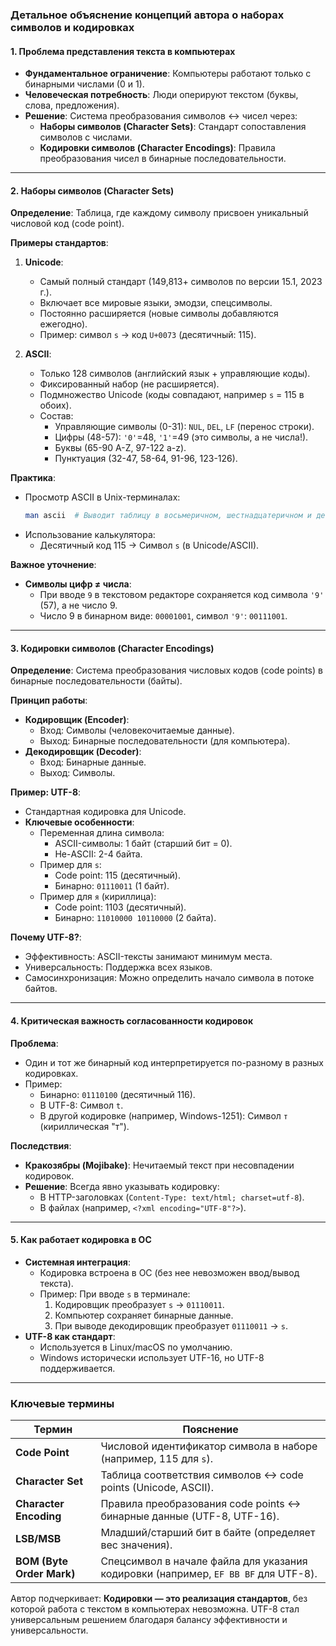 ### Детальное объяснение концепций автора о наборах символов и кодировках

#### 1. **Проблема представления текста в компьютерах**

- **Фундаментальное ограничение**: Компьютеры работают только с бинарными числами (0 и 1).
- **Человеческая потребность**: Люди оперируют текстом (буквы, слова, предложения).
- **Решение**: Система преобразования символов ↔ чисел через:
  - **Наборы символов (Character Sets)**: Стандарт сопоставления символов с числами.
  - **Кодировки символов (Character Encodings)**: Правила преобразования чисел в бинарные последовательности.

---

#### 2. **Наборы символов (Character Sets)**

**Определение**: Таблица, где каждому символу присвоен уникальный числовой код (code point).

**Примеры стандартов**:

1. **Unicode**:

   - Самый полный стандарт (149,813+ символов по версии 15.1, 2023 г.).
   - Включает все мировые языки, эмодзи, спецсимволы.
   - Постоянно расширяется (новые символы добавляются ежегодно).
   - Пример: символ `s` → код `U+0073` (десятичный: 115).

2. **ASCII**:
   - Только 128 символов (английский язык + управляющие коды).
   - Фиксированный набор (не расширяется).
   - Подмножество Unicode (коды совпадают, например `s` = 115 в обоих).
   - Состав:
     - Управляющие символы (0-31): `NUL`, `DEL`, `LF` (перенос строки).
     - Цифры (48-57): `'0'`=48, `'1'`=49 (это символы, а не числа!).
     - Буквы (65-90 A-Z, 97-122 a-z).
     - Пунктуация (32-47, 58-64, 91-96, 123-126).

**Практика**:

- Просмотр ASCII в Unix-терминалах:
  ```bash
  man ascii  # Выводит таблицу в восьмеричном, шестнадцатеричном и десятичном форматах
  ```
- Использование калькулятора:
  - Десятичный код 115 → Символ `s` (в Unicode/ASCII).

**Важное уточнение**:

- **Символы цифр ≠ числа**:
  - При вводе `9` в текстовом редакторе сохраняется код символа `'9'` (57), а не число 9.
  - Число 9 в бинарном виде: `00001001`, символ `'9'`: `00111001`.

---

#### 3. **Кодировки символов (Character Encodings)**

**Определение**: Система преобразования числовых кодов (code points) в бинарные последовательности (байты).

**Принцип работы**:

- **Кодировщик (Encoder)**:
  - Вход: Символы (человекочитаемые данные).
  - Выход: Бинарные последовательности (для компьютера).
- **Декодировщик (Decoder)**:
  - Вход: Бинарные данные.
  - Выход: Символы.

**Пример: UTF-8**:

- Стандартная кодировка для Unicode.
- **Ключевые особенности**:
  - Переменная длина символа:
    - ASCII-символы: 1 байт (старший бит = 0).
    - Не-ASCII: 2-4 байта.
  - Пример для `s`:
    - Code point: 115 (десятичный).
    - Бинарно: `01110011` (1 байт).
  - Пример для `я` (кириллица):
    - Code point: 1103 (десятичный).
    - Бинарно: `11010000 10110000` (2 байта).

**Почему UTF-8?**:

- Эффективность: ASCII-тексты занимают минимум места.
- Универсальность: Поддержка всех языков.
- Самосинхронизация: Можно определить начало символа в потоке байтов.

---

#### 4. **Критическая важность согласованности кодировок**

**Проблема**:

- Один и тот же бинарный код интерпретируется по-разному в разных кодировках.
- Пример:
  - Бинарно: `01110100` (десятичный 116).
  - В UTF-8: Символ `t`.
  - В другой кодировке (например, Windows-1251): Символ `т` (кириллическая "т").

**Последствия**:

- **Кракозябры (Mojibake)**: Нечитаемый текст при несовпадении кодировок.
- **Решение**: Всегда явно указывать кодировку:
  - В HTTP-заголовках (`Content-Type: text/html; charset=utf-8`).
  - В файлах (например, `<?xml encoding="UTF-8"?>`).

---

#### 5. **Как работает кодировка в ОС**

- **Системная интеграция**:
  - Кодировка встроена в ОС (без нее невозможен ввод/вывод текста).
  - Пример: При вводе `s` в терминале:
    1. Кодировщик преобразует `s` → `01110011`.
    2. Компьютер сохраняет бинарные данные.
    3. При выводе декодировщик преобразует `01110011` → `s`.
- **UTF-8 как стандарт**:
  - Используется в Linux/macOS по умолчанию.
  - Windows исторически использует UTF-16, но UTF-8 поддерживается.

---

### Ключевые термины

| Термин                    | Пояснение                                                                          |
| ------------------------- | ---------------------------------------------------------------------------------- |
| **Code Point**            | Числовой идентификатор символа в наборе (например, 115 для `s`).                   |
| **Character Set**         | Таблица соответствия символов ↔ code points (Unicode, ASCII).                      |
| **Character Encoding**    | Правила преобразования code points ↔ бинарные данные (UTF-8, UTF-16).              |
| **LSB/MSB**               | Младший/старший бит в байте (определяет вес значения).                             |
| **BOM (Byte Order Mark)** | Спецсимвол в начале файла для указания кодировки (например, `EF BB BF` для UTF-8). |

Автор подчеркивает: **Кодировки — это реализация стандартов**, без которой работа с текстом в компьютерах невозможна. UTF-8 стал универсальным решением благодаря балансу эффективности и универсальности.

